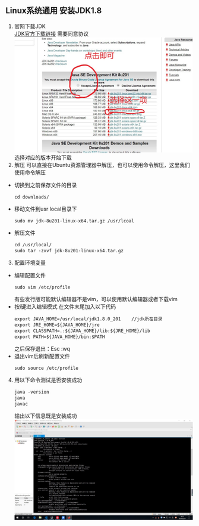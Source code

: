 ## Linux系统通用 安装JDK1.8
1. 官网下载JDK      
[JDK官方下载链接](*https://www.oracle.com/technetwork/java/javase/downloads/jdk8-downloads-2133151.html)     需要同意协议    
![点击同意协议](/image/Ubuntu安装JDK官网截图.jpg)
选择对应的版本开始下载
2. 解压
可以直接在Ubuntu资源管理器中解压，也可以使用命令解压，这里我们使用命令解压
* 切换到之前保存文件的目录
    ```
    cd downloads/           
    ```
* 移动文件到usr local目录下
    ```
    sudo mv jdk-8u201-linux-x64.tar.gz /usr/lcoal      
    ```
* 解压文件
    ```
    cd /usr/local/
    sudo tar -zxvf jdk-8u201-linux-x64.tar.gz        
    ```
3. 配置环境变量     
* 编辑配置文件
    ```
    sudo vim /etc/profile
    ```
    有些发行版可能默认编辑器不是vim，可以使用默认编辑器或者下载vim
* 按i键进入编辑模式 在文件末尾加入以下代码
    ```
    export JAVA_HOME=/usr/local/jdk1.8.0_201 	//jdk所在目录
    export JRE_HOME=${JAVA_HOME}/jre
    export CLASSPATH=.:${JAVA_HOME}/lib:${JRE_HOME}/lib
    export PATH=${JAVA_HOME}/bin:$PATH
    ```
    之后保存退出：Esc   :wq
* 退出vim后刷新配置文件
    ```
    sudo source /etc/profile
    ```
4. 用以下命令测试是否安装成功
    ```
    java -version
    java
    javac
    ```
    输出以下信息既是安装成功    
![测试JDK是否安装成功](/image/测试JDK是否安装成功.jpg)
